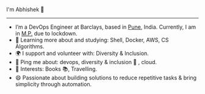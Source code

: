 I'm Abhishek 👋

--------------------------------------------------------------------------------------------------

- I’m a DevOps Engineer at Barclays, based in [Pune](https://en.wikipedia.org/wiki/Pune), India. Currently, I am in [M.P.](https://en.wikipedia.org/wiki/Madhya_Pradesh) due to lockdown.
- 🌱 Learning more about and studying: Shell, Docker, AWS, CS Algorithms.
- 🌍 I support and volunteer with: Diversity & Inclusion.
- 💬 Ping me about: devops, diversity & inclusion 🌈 , cloud.
- 💜 Interests: Books 📚, Travelling.
- 😄 Passionate about building solutions to reduce repetitive tasks & bring simplicity through automation.

<!---
abhishek5779/abhishek5779 is a ✨ special ✨ repository because its `README.md` (this file) appears on your GitHub profile.
You can click the Preview link to take a look at your changes.
--->
